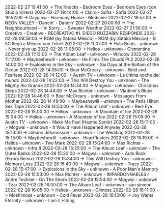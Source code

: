 2022-02-27 19:41:00 -> The Knocks - Bedroom Eyes - Bedroom Eyes (con Studio Killers)
2022-02-27 19:44:00 -> Clairo - Sofia - Sofia
2022-02-27 19:52:00 -> Dayglow - Harmony House - Medicine
2022-02-27 19:57:00 -> NEON VALLEY - Dancin' - Dancin'
2022-02-27 20:00:00 -> The Neighbourhood - I'm Sorry... - Sweater Weather
2022-02-27 21:56:00 -> Creativo - Creativo - RECREATIVO #1. DIEGO RUZZARIN RESPONDE
2022-02-28 09:59:00 -> ROM (by Xataka México) - ROM (by Xataka México) - El 5G llegó a México con Telcel
2022-02-28 11:07:00 -> Hola Beats - unknown - Never give up
2022-02-28 11:08:00 -> Helios - unknown - Clementine
2022-02-28 11:13:00 -> The Album Leaf - unknown - Window
2022-02-28 11:17:00 -> Maybeshewill - unknown - He Films The Clouds Pt.2
2022-02-28 14:00:00 -> Explosions in the Sky - unknown - Six Days at the Bottom of the Ocean
2022-02-28 14:08:00 -> Bear McCreary - unknown - Bold and Fearless
2022-02-28 14:12:00 -> Austin TV - unknown - La ùltima noche del mundo
2022-02-28 14:22:00 -> This Will Destroy You - unknown - The Mighty Rio Grande
2022-02-28 14:34:00 -> Mogwai - unknown - Christmas Steps
2022-02-28 14:44:00 -> Max Richter - unknown - Vladimir's Blues
2022-02-28 14:46:00 -> Bear McCreary - unknown - Messages From Mother
2022-02-28 14:49:00 -> Maybeshewill - unknown - The Paris Hilton Sex Tape
2022-02-28 14:53:00 -> The Album Leaf - unknown - Red-Eye
2022-02-28 15:00:00 -> Helios - unknown - A Mountain of Ice
2022-02-28 15:04:00 -> Helios - unknown - A Mountain of Ice
2022-02-28 15:05:00 -> Austin TV - unknown - Make Me Feel (Hazme Sentir)
2022-02-28 15:11:00 -> Mogwai - unknown - It Would Have Happened Anyway
2022-02-28 15:13:00 -> Jóhann Jóhannsson - unknown - The Wedding
2022-02-28 15:15:00 -> Maybeshewill - unknown - Heartflusters
2022-02-28 15:19:00 -> Helios - unknown - Two Mark
2022-02-28 15:24:00 -> Max Richter - unknown - Infra 8
2022-02-28 15:25:00 -> The Album Leaf - unknown - The Outer Banks
2022-02-28 15:30:00 -> Mogwai - unknown - Auto Rock (Errors Remix)
2022-02-28 15:34:00 -> This Will Destroy You - unknown - Memory Loss
2022-02-28 15:40:00 -> Mogwai - unknown - Tracy
2022-02-28 15:47:00 -> Explosions in the Sky - unknown - A Poor Man's Memory
2022-02-28 15:53:00 -> Max Richter - unknown - IMPARDONNABLES ⁄ Andre Techine - On The Shore
2022-02-28 15:54:00 -> Mogwai - unknown - Tzar
2022-02-28 16:00:00 -> The Album Leaf - unknown - san simeon
2022-02-28 16:05:00 -> Helios - unknown - Glimpse
2022-02-28 16:11:00 -> Moshimoss - unknown - Cold Fever
2022-02-28 16:13:00 -> Joy Wants Eternity - unknown - I am I: Hiding
